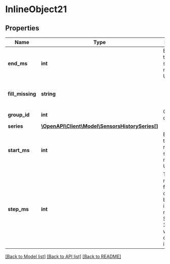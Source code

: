 # InlineObject21

## Properties
Name | Type | Description | Notes
------------ | ------------- | ------------- | -------------
**end_ms** | **int** | End of the time range, specified in milliseconds UNIX time. | 
**fill_missing** | **string** |  | [optional] [default to 'withNull']
**group_id** | **int** | Group ID to query. | 
**series** | [**\OpenAPI\Client\Model\SensorsHistorySeries[]**](SensorsHistorySeries.md) |  | 
**start_ms** | **int** | Beginning of the time range, specified in milliseconds UNIX time. | 
**step_ms** | **int** | Time resolution for which data should be returned, in milliseconds. Specifying 3600000 will return data at hour intervals. | 

[[Back to Model list]](../README.md#documentation-for-models) [[Back to API list]](../README.md#documentation-for-api-endpoints) [[Back to README]](../README.md)


